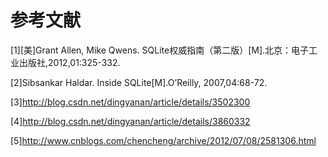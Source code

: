 # 参考文献
[1][美]Grant Allen, Mike Qwens. SQLite权威指南（第二版）[M].北京：电子工业出版社,2012,01:325-332.

[2]Sibsankar Haldar. Inside SQLite[M].O’Reilly, 2007,04:68-72.

[3]http://blog.csdn.net/dingyanan/article/details/3502300

[4]http://blog.csdn.net/dingyanan/article/details/3860332

[5]http://www.cnblogs.com/chencheng/archive/2012/07/08/2581306.html
